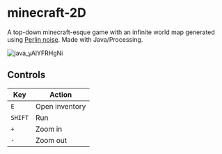 # minecraft-2D
A top-down minecraft-esque game with an infinite world map generated using [Perlin noise](https://en.wikipedia.org/wiki/Perlin_noise). Made with Java/Processing.

![java_yAlYFRHgNi](https://github.com/user-attachments/assets/d42e6e6f-4eb8-492f-b6f8-220a223f1d34)

## Controls
| Key    | Action         |
|--------|----------------|
| `E`    | Open inventory |
| `SHIFT`| Run            |
| `+`    | Zoom in        |
| `-`    | Zoom out       |

